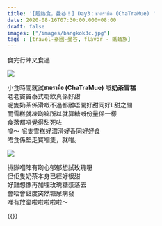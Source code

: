 ```yaml
---
title: '[趁熱食，曼谷！] Day3：ชาตรามือ (ChaTraMue) '
date: 2020-08-16T07:30:00.000+08:00
draft: false
images: ["/images/bangkok3c.jpg"]
tags : [travel-泰國-曼谷, flavor - 螞蟻族]
---
```

   
食完行陣又食過  

![](/images/bangkok3c.jpg)

小食時間就試**ชาตรามือ (ChaTraMue)** 嘅**奶茶雪糕**  
老老竇竇泰式嘢飲真係好甜  
呢隻奶茶係滑嘅不過都離唔開好甜同好L甜之間  
而雪糕就凍啲嘛所以就算糖嘅份量係一樣  
食落都唔覺得甜死咗  
嗱～ 呢隻雪糕好濃滑好香同好好食  
唔食係堅走寶嗰隻，就咁。  

![](/images/bangkok3c1.jpg)

排隊嗰陣有啲心郁郁想試玫瑰嘢  
但佢隻奶茶本身已經好很甜  
好難想像再加埋玫瑰糖漿落去  
會唔會甜度突然糖尿病發  
唯有放棄啦啦啦啦啦～  

{{<bangkok>}}
